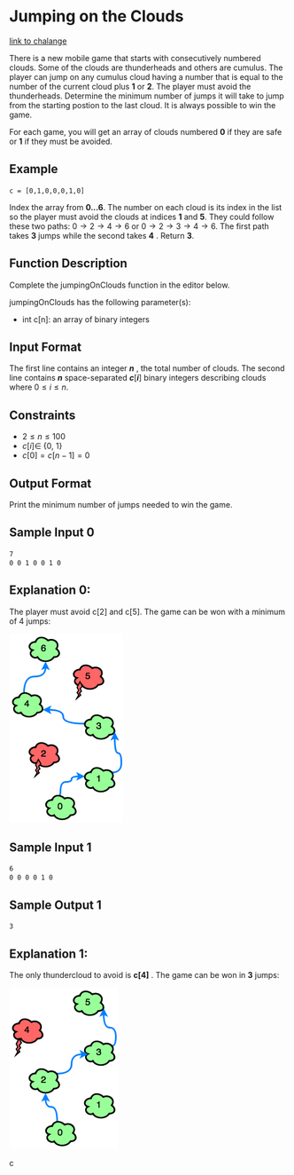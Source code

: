 # Jumping on the Clouds
[link to chalange](https://www.hackerrank.com/challenges/jumping-on-the-clouds/problem?isFullScreen=true&h_l=interview&playlist_slugs%5B%5D=interview-preparation-kit&playlist_slugs%5B%5D=warmup)

There is a new mobile game that starts with consecutively numbered clouds. Some of the clouds are thunderheads and others are cumulus. The player can jump on any cumulus cloud having a number that is equal to the number of the current cloud plus **1** or **2**. The player must avoid the thunderheads. Determine the minimum number of jumps it will take to jump from the starting postion to the last cloud. It is always possible to win the game.

For each game, you will get an array of clouds numbered **0** if they are safe or **1** if they must be avoided.

## Example
    c = [0,1,0,0,0,1,0]

Index the array from **0...6**. The number on each cloud is its index in the list so the player must avoid the clouds at indices **1** and **5**. They could follow these two paths: $0\rightarrow 2\rightarrow 4\rightarrow 6$ or $0\rightarrow 2\rightarrow 3\rightarrow 4\rightarrow 6$. The first path takes **3** jumps while the second takes **4** . Return **3**.

## Function Description
Complete the jumpingOnClouds function in the editor below.

jumpingOnClouds has the following parameter(s):
*   int c[n]: an array of binary integers

## Input Format
The first line contains an integer ***n*** , the total number of clouds. The second line contains ***n*** space-separated ***c***[***i***] binary integers describing clouds  where $0\leq i\leq n$.

## Constraints
* $2\leq n\leq 100$
* $c[i]\in$  {0, 1}
* $c[0]= c[n-1]= 0$

## Output Format
Print the minimum number of jumps needed to win the game.

## Sample Input 0
    7
    0 0 1 0 0 1 0

## Explanation 0:
The player must avoid c[2] and c[5]. The game can be won with a minimum of 4 jumps:


![o](Assets/jump1.png)

## Sample Input 1
    6
    0 0 0 0 1 0

## Sample Output 1
    3

## Explanation 1:
The only thundercloud to avoid is **c[4]** . The game can be won in **3** jumps:<br>


![o](Assets/jump2.png)


c





